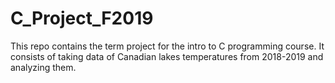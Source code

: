 # C_Project_F2019
This repo contains the term project for the intro to C programming course. It consists of taking data of Canadian lakes temperatures from 2018-2019 and analyzing them.
